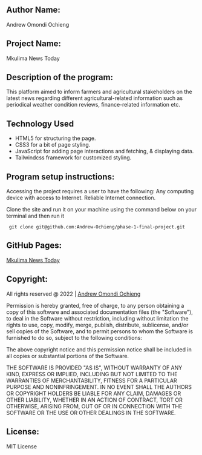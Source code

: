 ## Author Name:
Andrew Omondi Ochieng


## Project Name:
Mkulima News Today


## Description of the program:
This platform aimed to inform farmers and agricultural stakeholders on the latest news regarding different agricultural-related information such as periodical weather condition reviews, finance-related information etc.



## Technology Used
* HTML5 for structuring the page. 
* CSS3 for a bit of page styling. 
* JavaScript for adding page interactions and fetching, & displaying data. 
* Tailwindcss framework for customized styling.


## Program setup instructions:
Accessing the project requires a user to have the following: Any computing device with access to Internet. Reliable Internet connection.


Clone the site and run it on your machine using the command below on your terminal and then run it 

```
 git clone git@github.com:Andrew-Ochieng/phase-1-final-project.git
```


## GitHub Pages:
[Mkulima News Today]('https://github.com/Andrew-Ochieng/phase-1-final-project')


## Copyright:
All rights reserved @ 2022 | [Andrew Omondi Ochieng]('https://github.com/Andrew-Ochieng/')

Permission is hereby granted, free of charge, to any person obtaining a copy of this software and associated documentation files (the "Software"), to deal in the Software without restriction, including without limitation the rights to use, copy, modify, merge, publish, distribute, sublicense, and/or sell copies of the Software, and to permit persons to whom the Software is furnished to do so, subject to the following conditions:

The above copyright notice and this permission notice shall be included in all copies or substantial portions of the Software.

THE SOFTWARE IS PROVIDED "AS IS", WITHOUT WARRANTY OF ANY KIND, EXPRESS OR IMPLIED, INCLUDING BUT NOT LIMITED TO THE WARRANTIES OF MERCHANTABILITY, FITNESS FOR A PARTICULAR PURPOSE AND NONINFRINGEMENT. IN NO EVENT SHALL THE AUTHORS OR COPYRIGHT HOLDERS BE LIABLE FOR ANY CLAIM, DAMAGES OR OTHER LIABILITY, WHETHER IN AN ACTION OF CONTRACT, TORT OR OTHERWISE, ARISING FROM, OUT OF OR IN CONNECTION WITH THE SOFTWARE OR THE USE OR OTHER DEALINGS IN THE SOFTWARE.


## License:
MIT License

